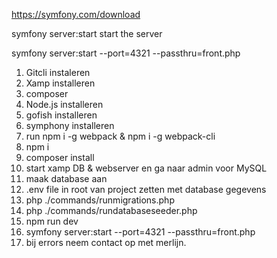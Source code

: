 https://symfony.com/download

symfony server:start start the server


symfony server:start --port=4321 --passthru=front.php



1. Gitcli instaleren
2. Xamp installeren
3. composer
4. Node.js installeren
5. gofish installeren
6. symphony installeren
7. run npm i -g webpack & npm i -g webpack-cli
8. npm i
9. composer install
10. start xamp DB & webserver en ga naar admin voor MySQL
11. maak database aan
12. .env file in root van project zetten met database gegevens
13. php ./commands/runmigrations.php
14. php ./commands/rundatabaseseeder.php
15. npm run dev
16. symfony server:start --port=4321 --passthru=front.php
17. bij errors neem contact op met merlijn.
